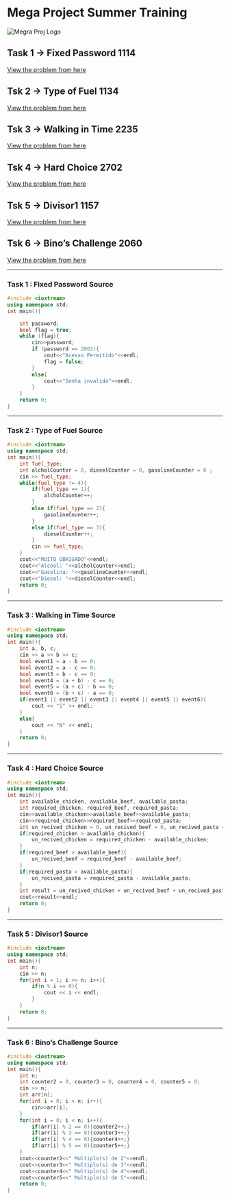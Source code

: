 # Mega Project Summer Training

![Megra Proj Logo](http://megaproj.com/images+/homeLogo.png)

## Task 1 -> Fixed Password 1114

[View the problem from here](https://www.beecrowd.com.br/judge/en/problems/view/1114)

## Tsk 2 -> Type of Fuel 1134

[View the problem from here](https://www.beecrowd.com.br/judge/en/problems/view/1134)

## Tsk 3 -> Walking in Time 2235

[View the problem from here](https://www.beecrowd.com.br/judge/en/problems/view/2235)

## Tsk 4 -> Hard Choice 2702

[View the problem from here](https://www.beecrowd.com.br/judge/en/problems/view/2702)

## Tsk 5 -> Divisor1 1157

[View the problem from here](https://www.beecrowd.com.br/judge/en/problems/view/1157)

## Tsk 6 -> Bino’s Challenge 2060

[View the problem from here](https://www.beecrowd.com.br/judge/en/problems/view/2060)

---

### Task 1 : Fixed Password Source

```C++
#include <iostream>
using namespace std;
int main(){

    int password;
    bool flag = true;
    while (flag){
        cin>>password;
        if (password == 2002){
            cout<<"Acesso Permitido"<<endl;
            flag = false;
        }
        else{
            cout<<"Senha invalida"<<endl;
        }
    }
    return 0;
}
```

---

### Task 2 : Type of Fuel Source

```C++
#include <iostream>
using namespace std;
int main(){
    int fuel_type;
    int alcholCounter = 0, dieselCounter = 0, gasolineCounter = 0 ;
    cin >> fuel_type;
    while(fuel_type != 4){
        if(fuel_type == 1){
            alcholCounter++;
        }
        else if(fuel_type == 2){
            gasolineCounter++;
        }
        else if(fuel_type == 3){
            dieselCounter++;
        }
        cin >> fuel_type;
    }
    cout<<"MUITO OBRIGADO"<<endl;
    cout<<"Alcool: "<<alcholCounter<<endl;
    cout<<"Gasolina: "<<gasolineCounter<<endl;
    cout<<"Diesel: "<<dieselCounter<<endl;
    return 0;
}
```

---

### Task 3 : Walking in Time Source

```C++
#include <iostream>
using namespace std;
int main(){
    int a, b, c;
    cin >> a >> b >> c;
    bool event1 = a - b == 0;
    bool event2 = a - c == 0;
    bool event3 = b - c == 0;
    bool event4 = (a + b) - c == 0;
    bool event5 = (a + c) - b == 0;
    bool event6 = (b + c) - a == 0;
    if(event1 || event2 || event3 || event4 || event5 || event6){
        cout << "S" << endl;
    }
    else{
        cout << "N" << endl;
    }
    return 0;
}
```

---

### Task 4 : Hard Choice Source

```C++
#include <iostream>
using namespace std;
int main(){
    int available_chicken, available_beef, available_pasta;
    int required_chicken, required_beef, required_pasta;
    cin>>available_chicken>>available_beef>>available_pasta;
    cin>>required_chicken>>required_beef>>required_pasta;
    int un_recived_chicken = 0, un_recived_beef = 0, un_recived_pasta = 0;
    if(required_chicken > available_chicken){
        un_recived_chicken = required_chicken - available_chicken;
    }
    if(required_beef > available_beef){
        un_recived_beef = required_beef - available_beef;
    }
    if(required_pasta > available_pasta){
        un_recived_pasta = required_pasta - available_pasta;
    }
    int result = un_recived_chicken + un_recived_beef + un_recived_pasta;
    cout<<result<<endl;
    return 0;
}
```

---

### Task 5 : Divisor1 Source

```C++
#include <iostream>
using namespace std;
int main(){
    int n;
    cin >> n;
    for(int i = 1; i <= n; i++){
        if(n % i == 0){
            cout << i << endl;
        }
    }
    return 0;
}
```

---

### Task 6 : Bino’s Challenge Source

```C++
#include <iostream>
using namespace std;
int main(){
    int n;
    int counter2 = 0, counter3 = 0, counter4 = 0, counter5 = 0;
    cin >> n;
    int arr[n];
    for(int i = 0; i < n; i++){
        cin>>arr[i];
    } 
    for(int i = 0; i < n; i++){
        if(arr[i] % 2 == 0){counter2++;}
        if(arr[i] % 3 == 0){counter3++;}
        if(arr[i] % 4 == 0){counter4++;}
        if(arr[i] % 5 == 0){counter5++;}
    }  
    cout<<counter2<<" Multiplo(s) de 2"<<endl;
    cout<<counter3<<" Multiplo(s) de 3"<<endl;
    cout<<counter4<<" Multiplo(s) de 4"<<endl;
    cout<<counter5<<" Multiplo(s) de 5"<<endl;
    return 0;
}
```
